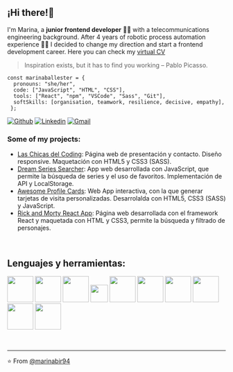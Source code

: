 ## ¡Hi there!👋

I'm Marina, a **junior frontend developer** 👩‍💻 with a telecommunications engineering background. After 4 years of robotic process automation experience 👾🤖 I decided to change my direction and start a frontend development career. 
Here you can check my [virtual CV](https://marinabir94.github.io/)

> Inspiration exists, but it has to find you working – Pablo Picasso.

```
const marinaballester = {
  pronouns: "she/her",
  code: ["JavaScript", "HTML", "CSS"],
  tools: ["React", "npm", "VSCode", "Sass", "Git"],
  softSkills: [organisation, teamwork, resilience, decisive, empathy],
 };
```

[![Github](https://img.shields.io/badge/-Github-000?style=flat&logo=Github&logoColor=white)](https://github.com/marinabir94)
[![Linkedin](https://img.shields.io/badge/-LinkedIn-blue?style=flat&logo=Linkedin&logoColor=white)](https://www.linkedin.com/in/marina-ballester)
[![Gmail](https://img.shields.io/badge/-Gmail-c14438?style=flat&logo=Gmail&logoColor=white)](mailto:marinabir94@gmail.com)

### Some of my projects:
- [Las Chicas del Coding](https://github.com/anamartinezfernandez/My-first-collaborative-webpage): Página web de presentación y contacto. Diseño responsive. Maquetación con HTML5 y CSS3 (SASS). 
- [Dream Series Searcher](https://github.com/anamartinezfernandez/App-series-searcher): App web desarrollada con JavaScript, que permite la búsqueda de series y el uso de favoritos. Implementación de API y LocalStorage. 
- [Awesome Profile Cards](https://github.com/anamartinezfernandez/Web-App-Awesome-profile-cards): Web App interactiva, con la que generar tarjetas de
visita personalizadas. Desarrolalda con HTML5, CSS3 (SASS) y JavaScript.
- [Rick and Morty React App](https://github.com/anamartinezfernandez/Rick-and-Morty-React-App): Página web desarrollada con el framework React y maquetada con HTML y CSS3, permite la búsqueda y filtrado de personajes.


<br>


**<h2 align = "left">Lenguajes y herramientas:</h2>**


  <!-- Your languages and tools. Be careful with the alignment. 
  You can use this sites to get logos: https://www.vectorlogo.zone or https://simpleicons.org/
  -->


<p align = "left">  
  <code><img width="60px" src="https://www.vectorlogo.zone/logos/w3_html5/w3_html5-ar21.svg"></code>
  <code><img width="60px" src="https://www.vectorlogo.zone/logos/sass-lang/sass-lang-ar21.svg"></code>
  <code><img width="60px" src="https://www.vectorlogo.zone/logos/getbootstrap/getbootstrap-ar21.svg"></code>
  <code><img width="40px" src="https://www.vectorlogo.zone/logos/javascript/javascript-vertical.svg"></code>
  <code><img width="60px" src="https://www.vectorlogo.zone/logos/reactjs/reactjs-ar21.svg"></code>
  <code><img width="60px" src="https://www.vectorlogo.zone/logos/js_redux/js_redux-ar21.svg"></code>
  <code><img width="60px" src="https://www.vectorlogo.zone/logos/git-scm/git-scm-ar21.svg"></code>
  <code><img width="60px" src="https://www.vectorlogo.zone/logos/github/github-ar21.svg"></code>
  <code><img width="60px" src="https://www.vectorlogo.zone/logos/trello/trello-ar21.svg"></code>
  <code><img width="60px" src="https://www.vectorlogo.zone/logos/slack/slack-ar21.svg"></code>
  


</p>
<br>

---

⭐️ From [@marinabir94](https://github.com/marinabir94)

